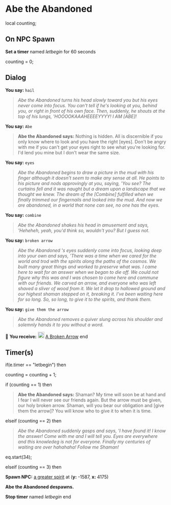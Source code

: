 # Abe the Abandoned
local counting;

## On NPC Spawn

**Set a timer** named *letbegin* for 60 seconds

counting = 0;
## Dialog

**You say:** `hail`



>*Abe the Abandoned turns his head slowly toward you but his eyes never come into focus. You can't tell if he's looking at you, behind you, or right in front of his own face. Then, suddenly, he shouts at the top of his lungs, 'HOOOOKAAAHEEEEYYYY! I AM [ABE]!*

**You say:** `Abe`



>**Abe the Abandoned says:** Nothing is hidden. All is discernible if you only know where to look and you have the right [eyes]. Don't be angry with me if you can't get your eyes right to see what you're looking for. I'd lend you mine but I don't wear the same size.

**You say:** `eyes`



>*Abe the Abandoned begins to draw a picture in the mud with his finger although it doesn't seem to make any sense at all. He points to his picture and nods approvingly at you, saying, 'You see? The curtains fell and it was naught but a dream upon a landscape that we thought we knew. The dream of the [Combine] fulfilled when we finally trimmed our fingernails and looked into the mud. And now we are abandoned, in a world that none can see, no one has the eyes.*

**You say:** `combine`



>*Abe the Abandoned shakes his head in amusement and says, 'Heheheh, yeah, you'd think so, wouldn't you? But I guess not.*

**You say:** `broken arrow`



>*Abe the Abandoned 's eyes suddenly come into focus, looking deep into your own and says, 'There was a time when we cared for the world and trod with the spirits along the paths of the cosmos. We built many great things and worked to preserve what was. I came here to wait for an answer when we began to die off. We could not figure why this was and I was chosen to come here and commune with our friends. We carved an arrow, and everyone who was left shaved a sliver of wood from it. We let it drop to hallowed ground and our highest shaman stepped on it, breaking it. I've been waiting here for so long. So, so long, to give it to the spirits, and thank them.*

**You say:** `give them the arrow`



>*Abe the Abandoned removes a quiver slung across his shoulder and solemnly hands it to you without a word.*


 &#127873; **You receive:**  <img style="background:url(/static/icons/blank_slot.gif);width:20px;height:20px;" src="/static/icons/item_1039.png" alt="" /> <a
                                href="/item/1680" data-url="1680" class="tooltip-link link">A Broken Arrow</a>
end

## Timer(s)

if(e.timer == "letbegin") then


counting = counting + 1;



if (counting == 1) then


>**Abe the Abandoned says:** Shaman? My time will soon be at hand and I fear I will never see our friends again. But the arrow must be given, our holy broken arrow. Shaman, will you bear our obligation and [give them the arrow]? You will know who to give it to when it is time.

elseif (counting == 2) then


>*Abe the Abandoned suddenly gasps and says, 'I have found it! I know the answer! Come with me and I will tell you. Eyes are everywhere and this knowledeg is not for everyone. Finally my centuries of waiting are over hahahaha! Follow me Shaman!*  


eq.start(34);

elseif (counting == 3) then


**Spawn NPC:**  [a greater spirit](/npc/98052) at (**y:** -1587, **x:** 4175)


**Abe the Abandoned despawns.**


**Stop timer** named *letbegin*
end

